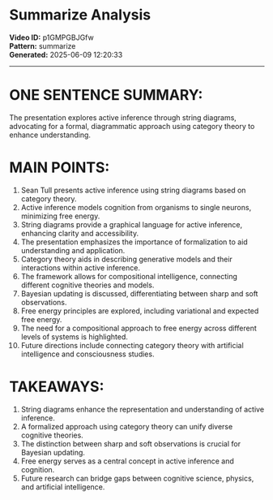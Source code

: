 # Summarize Analysis

**Video ID:** p1GMPGBJGfw  
**Pattern:** summarize  
**Generated:** 2025-06-09 12:20:33  

---

# ONE SENTENCE SUMMARY:
The presentation explores active inference through string diagrams, advocating for a formal, diagrammatic approach using category theory to enhance understanding.

# MAIN POINTS:
1. Sean Tull presents active inference using string diagrams based on category theory.
2. Active inference models cognition from organisms to single neurons, minimizing free energy.
3. String diagrams provide a graphical language for active inference, enhancing clarity and accessibility.
4. The presentation emphasizes the importance of formalization to aid understanding and application.
5. Category theory aids in describing generative models and their interactions within active inference.
6. The framework allows for compositional intelligence, connecting different cognitive theories and models.
7. Bayesian updating is discussed, differentiating between sharp and soft observations.
8. Free energy principles are explored, including variational and expected free energy.
9. The need for a compositional approach to free energy across different levels of systems is highlighted.
10. Future directions include connecting category theory with artificial intelligence and consciousness studies.

# TAKEAWAYS:
1. String diagrams enhance the representation and understanding of active inference.
2. A formalized approach using category theory can unify diverse cognitive theories.
3. The distinction between sharp and soft observations is crucial for Bayesian updating.
4. Free energy serves as a central concept in active inference and cognition.
5. Future research can bridge gaps between cognitive science, physics, and artificial intelligence.